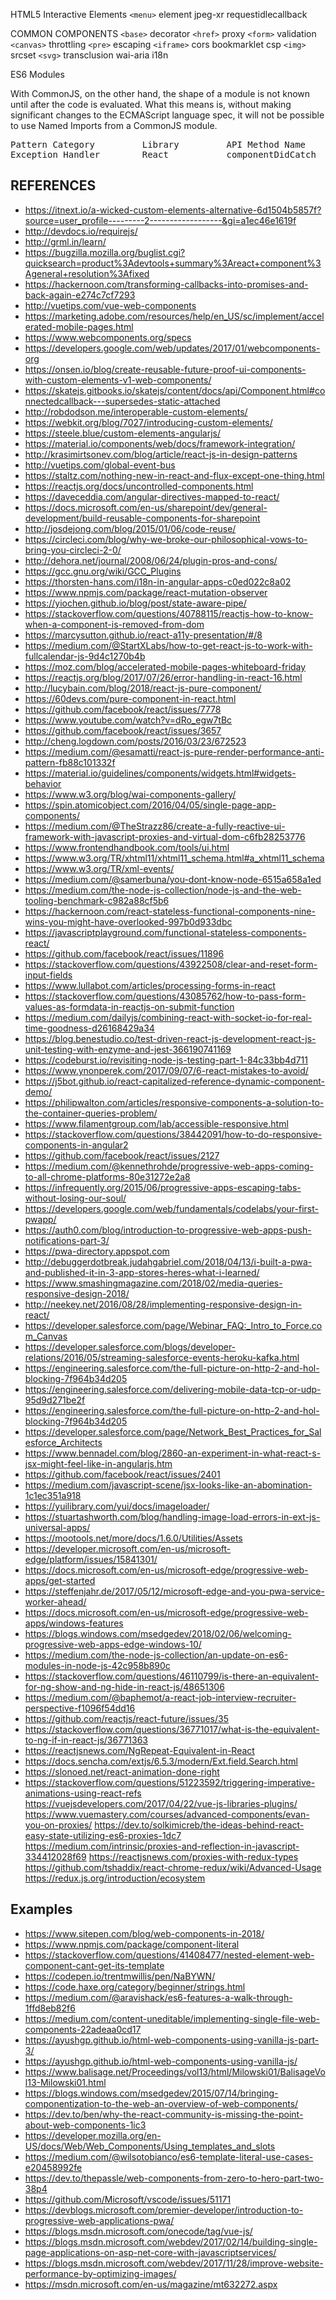 HTML5 Interactive Elements
    `<menu>` element 
    jpeg-xr
    requestidlecallback

COMMON COMPONENTS
    `<base>` decorator 
    `<href>` proxy
    `<form>` validation
    `<canvas>` throttling
    `<pre>` escaping
    `<iframe>` cors
    bookmarklet csp
    `<img>` srcset
    `<svg>` transclusion
    wai-aria
    i18n

ES6 Modules

With CommonJS, on the other hand, the shape of a module is not known until after the code is evaluated. What this means is, without making significant changes to the ECMAScript language spec, it will not be possible to use Named Imports from a CommonJS module. 

<pre>
Pattern Category &#x9; Library &#x9; API Method Name &#x9; URL
Exception Handler &#x9; React &#x9;&#x9; componentDidCatch &#x9; https://reactjs.org/docs/error-boundaries.html
</pre>

## REFERENCES
* https://itnext.io/a-wicked-custom-elements-alternative-6d1504b5857f?source=user_profile---------2------------------&gi=a1ec46e1619f
* http://devdocs.io/requirejs/
* http://grml.in/learn/
* https://bugzilla.mozilla.org/buglist.cgi?quicksearch=product%3Adevtools+summary%3Areact+component%3Ageneral+resolution%3Afixed
* https://hackernoon.com/transforming-callbacks-into-promises-and-back-again-e274c7cf7293
* http://vuetips.com/vue-web-components
* https://marketing.adobe.com/resources/help/en_US/sc/implement/accelerated-mobile-pages.html
* https://www.webcomponents.org/specs
* https://developers.google.com/web/updates/2017/01/webcomponents-org
* https://onsen.io/blog/create-reusable-future-proof-ui-components-with-custom-elements-v1-web-components/
* https://skatejs.gitbooks.io/skatejs/content/docs/api/Component.html#connectedcallback---supersedes-static-attached
* http://robdodson.me/interoperable-custom-elements/
* https://webkit.org/blog/7027/introducing-custom-elements/
* https://steele.blue/custom-elements-angularjs/
* https://material.io/components/web/docs/framework-integration/
* http://krasimirtsonev.com/blog/article/react-js-in-design-patterns
* http://vuetips.com/global-event-bus
* https://staltz.com/nothing-new-in-react-and-flux-except-one-thing.html
* https://reactjs.org/docs/uncontrolled-components.html 
* https://daveceddia.com/angular-directives-mapped-to-react/
* https://docs.microsoft.com/en-us/sharepoint/dev/general-development/build-reusable-components-for-sharepoint
* http://josdejong.com/blog/2015/01/06/code-reuse/
* https://circleci.com/blog/why-we-broke-our-philosophical-vows-to-bring-you-circleci-2-0/
* http://dehora.net/journal/2008/06/24/plugin-pros-and-cons/
* https://gcc.gnu.org/wiki/GCC_Plugins
* https://thorsten-hans.com/i18n-in-angular-apps-c0ed022c8a02
* https://www.npmjs.com/package/react-mutation-observer
* https://yiochen.github.io/blog/post/state-aware-pipe/
* https://stackoverflow.com/questions/40788115/reactjs-how-to-know-when-a-component-is-removed-from-dom
* https://marcysutton.github.io/react-a11y-presentation/#/8
* https://medium.com/@StartXLabs/how-to-get-react-js-to-work-with-fullcalendar-js-9d4c1270b4b
* https://moz.com/blog/accelerated-mobile-pages-whiteboard-friday
* https://reactjs.org/blog/2017/07/26/error-handling-in-react-16.html
* http://lucybain.com/blog/2018/react-js-pure-component/
* https://60devs.com/pure-component-in-react.html
* https://github.com/facebook/react/issues/7778
* https://www.youtube.com/watch?v=dRo_egw7tBc
* https://github.com/facebook/react/issues/3657
* http://cheng.logdown.com/posts/2016/03/23/672523
* https://medium.com/@esamatti/react-js-pure-render-performance-anti-pattern-fb88c101332f
* https://material.io/guidelines/components/widgets.html#widgets-behavior
* https://www.w3.org/blog/wai-components-gallery/
* https://spin.atomicobject.com/2016/04/05/single-page-app-components/
* https://medium.com/@TheStrazz86/create-a-fully-reactive-ui-framework-with-javascript-proxies-and-virtual-dom-c6fb28253776
* https://www.frontendhandbook.com/tools/ui.html
* https://www.w3.org/TR/xhtml11/xhtml11_schema.html#a_xhtml11_schema
* https://www.w3.org/TR/xml-events/
* https://medium.com/@samerbuna/you-dont-know-node-6515a658a1ed
* https://medium.com/the-node-js-collection/node-js-and-the-web-tooling-benchmark-c982a88cf5b6
* https://hackernoon.com/react-stateless-functional-components-nine-wins-you-might-have-overlooked-997b0d933dbc
* https://javascriptplayground.com/functional-stateless-components-react/
* https://github.com/facebook/react/issues/11896
* https://stackoverflow.com/questions/43922508/clear-and-reset-form-input-fields
* https://www.lullabot.com/articles/processing-forms-in-react
* https://stackoverflow.com/questions/43085762/how-to-pass-form-values-as-formdata-in-reactjs-on-submit-function
* https://medium.com/dailyjs/combining-react-with-socket-io-for-real-time-goodness-d26168429a34
* https://blog.benestudio.co/test-driven-react-js-development-react-js-unit-testing-with-enzyme-and-jest-366190741169
* https://codeburst.io/revisiting-node-js-testing-part-1-84c33bb4d711
* https://www.ynonperek.com/2017/09/07/6-react-mistakes-to-avoid/
* https://j5bot.github.io/react-capitalized-reference-dynamic-component-demo/
* https://philipwalton.com/articles/responsive-components-a-solution-to-the-container-queries-problem/
* https://www.filamentgroup.com/lab/accessible-responsive.html
* https://stackoverflow.com/questions/38442091/how-to-do-responsive-components-in-angular2
* https://github.com/facebook/react/issues/2127
* https://medium.com/@kennethrohde/progressive-web-apps-coming-to-all-chrome-platforms-80e31272e2a8
* https://infrequently.org/2015/06/progressive-apps-escaping-tabs-without-losing-our-soul/
* https://developers.google.com/web/fundamentals/codelabs/your-first-pwapp/
* https://auth0.com/blog/introduction-to-progressive-web-apps-push-notifications-part-3/
* https://pwa-directory.appspot.com
* http://debuggerdotbreak.judahgabriel.com/2018/04/13/i-built-a-pwa-and-published-it-in-3-app-stores-heres-what-i-learned/
* https://www.smashingmagazine.com/2018/02/media-queries-responsive-design-2018/
* http://neekey.net/2016/08/28/implementing-responsive-design-in-react/
* https://developer.salesforce.com/page/Webinar_FAQ:_Intro_to_Force.com_Canvas
* https://developer.salesforce.com/blogs/developer-relations/2016/05/streaming-salesforce-events-heroku-kafka.html
* https://engineering.salesforce.com/the-full-picture-on-http-2-and-hol-blocking-7f964b34d205
* https://engineering.salesforce.com/delivering-mobile-data-tcp-or-udp-95d9d271be2f
* https://engineering.salesforce.com/the-full-picture-on-http-2-and-hol-blocking-7f964b34d205
* https://developer.salesforce.com/page/Network_Best_Practices_for_Salesforce_Architects
* https://www.bennadel.com/blog/2860-an-experiment-in-what-react-s-jsx-might-feel-like-in-angularjs.htm
* https://github.com/facebook/react/issues/2401
* https://medium.com/javascript-scene/jsx-looks-like-an-abomination-1c1ec351a918
* https://yuilibrary.com/yui/docs/imageloader/
* https://stuartashworth.com/blog/handling-image-load-errors-in-ext-js-universal-apps/
* https://mootools.net/more/docs/1.6.0/Utilities/Assets
* https://developer.microsoft.com/en-us/microsoft-edge/platform/issues/15841301/
* https://docs.microsoft.com/en-us/microsoft-edge/progressive-web-apps/get-started
* https://steffenjahr.de/2017/05/12/microsoft-edge-and-you-pwa-service-worker-ahead/
* https://docs.microsoft.com/en-us/microsoft-edge/progressive-web-apps/windows-features
* https://blogs.windows.com/msedgedev/2018/02/06/welcoming-progressive-web-apps-edge-windows-10/
* https://medium.com/the-node-js-collection/an-update-on-es6-modules-in-node-js-42c958b890c
* https://stackoverflow.com/questions/46110799/is-there-an-equivalent-for-ng-show-and-ng-hide-in-react-js/48651306
* https://medium.com/@baphemot/a-react-job-interview-recruiter-perspective-f1096f54dd16
* https://github.com/reactjs/react-future/issues/35
* https://stackoverflow.com/questions/36771017/what-is-the-equivalent-to-ng-if-in-react-js/36771363
* https://reactjsnews.com/NgRepeat-Equivalent-in-React
* https://docs.sencha.com/extjs/6.5.3/modern/Ext.field.Search.html
* https://slonoed.net/react-animation-done-right
* https://stackoverflow.com/questions/51223592/triggering-imperative-animations-using-react-refs
https://vuejsdevelopers.com/2017/04/22/vue-js-libraries-plugins/
https://www.vuemastery.com/courses/advanced-components/evan-you-on-proxies/
https://dev.to/solkimicreb/the-ideas-behind-react-easy-state-utilizing-es6-proxies-1dc7
https://medium.com/intrinsic/proxies-and-reflection-in-javascript-334412028f69
https://reactjsnews.com/proxies-with-redux-types
https://github.com/tshaddix/react-chrome-redux/wiki/Advanced-Usage
https://redux.js.org/introduction/ecosystem

## Examples
* https://www.sitepen.com/blog/web-components-in-2018/
* https://www.npmjs.com/package/component-literal
* https://stackoverflow.com/questions/41408477/nested-element-web-component-cant-get-its-template
* https://codepen.io/trentmwillis/pen/NaBYWN/
* https://code.haxe.org/category/beginner/strings.html
* https://medium.com/@aravishack/es6-features-a-walk-through-1ffd8eb82f6
* https://medium.com/content-uneditable/implementing-single-file-web-components-22adeaa0cd17
* https://ayushgp.github.io/html-web-components-using-vanilla-js-part-3/
* https://ayushgp.github.io/html-web-components-using-vanilla-js/
* https://www.balisage.net/Proceedings/vol13/html/Milowski01/BalisageVol13-Milowski01.html
* https://blogs.windows.com/msedgedev/2015/07/14/bringing-componentization-to-the-web-an-overview-of-web-components/
* https://dev.to/ben/why-the-react-community-is-missing-the-point-about-web-components-1ic3
* https://developer.mozilla.org/en-US/docs/Web/Web_Components/Using_templates_and_slots
* https://medium.com/@wilsotobianco/es6-template-literal-use-cases-e20458992fe
* https://dev.to/thepassle/web-components-from-zero-to-hero-part-two-38p4
* https://github.com/Microsoft/vscode/issues/51171
* https://devblogs.microsoft.com/premier-developer/introduction-to-progressive-web-applications-pwa/
* https://blogs.msdn.microsoft.com/onecode/tag/vue-js/
* https://blogs.msdn.microsoft.com/webdev/2017/02/14/building-single-page-applications-on-asp-net-core-with-javascriptservices/
* https://blogs.msdn.microsoft.com/webdev/2017/11/28/improve-website-performance-by-optimizing-images/
* https://msdn.microsoft.com/en-us/magazine/mt632272.aspx